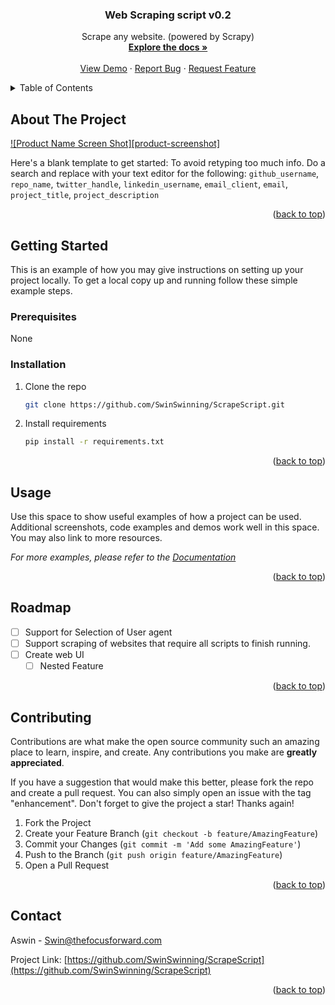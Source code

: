 <h3 align="center">Web Scraping script v0.2</h3>

  <p align="center">
    Scrape any website. (powered by Scrapy)
    <br />
    <a href="https://github.com/SwinSwinning/ScrapeScript"><strong>Explore the docs »</strong></a>
    <br />
    <br />
    <a href="https://github.com/SwinSwinning/ScrapeScript">View Demo</a>
    ·
    <a href="https://github.com/SwinSwinning/ScrapeScript/issues">Report Bug</a>
    ·
    <a href="https://github.com/SwinSwinning/ScrapeScript/issues">Request Feature</a>
  </p>
</div>



<!-- TABLE OF CONTENTS -->
<details>
  <summary>Table of Contents</summary>
  <ol>
    <li>
      <a href="#about-the-project">About The Project</a>
    </li>
    <li>
      <a href="#getting-started">Getting Started</a>
      <ul>
        <li><a href="#prerequisites">Prerequisites</a></li>
        <li><a href="#installation">Installation</a></li>
      </ul>
    </li>
    <li><a href="#usage">Usage</a></li>
    <li><a href="#roadmap">Roadmap</a></li>
    <li><a href="#contributing">Contributing</a></li>
    <li><a href="#contact">Contact</a></li>
  </ol>
</details>



<!-- ABOUT THE PROJECT -->
## About The Project

[![Product Name Screen Shot][product-screenshot]](https://example.com)

Here's a blank template to get started: To avoid retyping too much info. Do a search and replace with your text editor for the following: `github_username`, `repo_name`, `twitter_handle`, `linkedin_username`, `email_client`, `email`, `project_title`, `project_description`

<p align="right">(<a href="#readme-top">back to top</a>)</p>



<!-- GETTING STARTED -->
## Getting Started

This is an example of how you may give instructions on setting up your project locally.
To get a local copy up and running follow these simple example steps.

### Prerequisites

None

### Installation

1. Clone the repo
   ```sh
   git clone https://github.com/SwinSwinning/ScrapeScript.git
   ```
2. Install requirements
   ```sh
   pip install -r requirements.txt 
   ```
<p align="right">(<a href="#readme-top">back to top</a>)</p>



<!-- USAGE EXAMPLES -->
## Usage

Use this space to show useful examples of how a project can be used. Additional screenshots, code examples and demos work well in this space. You may also link to more resources.

_For more examples, please refer to the [Documentation](https://example.com)_

<p align="right">(<a href="#readme-top">back to top</a>)</p>



<!-- ROADMAP -->
## Roadmap

- [ ] Support for Selection of User agent
- [ ] Support scraping of websites that require all scripts to finish running.
- [ ] Create web UI
    - [ ] Nested Feature

<p align="right">(<a href="#readme-top">back to top</a>)</p>



<!-- CONTRIBUTING -->
## Contributing

Contributions are what make the open source community such an amazing place to learn, inspire, and create. Any contributions you make are **greatly appreciated**.

If you have a suggestion that would make this better, please fork the repo and create a pull request. You can also simply open an issue with the tag "enhancement".
Don't forget to give the project a star! Thanks again!

1. Fork the Project
2. Create your Feature Branch (`git checkout -b feature/AmazingFeature`)
3. Commit your Changes (`git commit -m 'Add some AmazingFeature'`)
4. Push to the Branch (`git push origin feature/AmazingFeature`)
5. Open a Pull Request

<p align="right">(<a href="#readme-top">back to top</a>)</p>

<!-- CONTACT -->
## Contact

Aswin -  Swin@thefocusforward.com

Project Link: [https://github.com/SwinSwinning/ScrapeScript](https://github.com/SwinSwinning/ScrapeScript)

<p align="right">(<a href="#readme-top">back to top</a>)</p>



